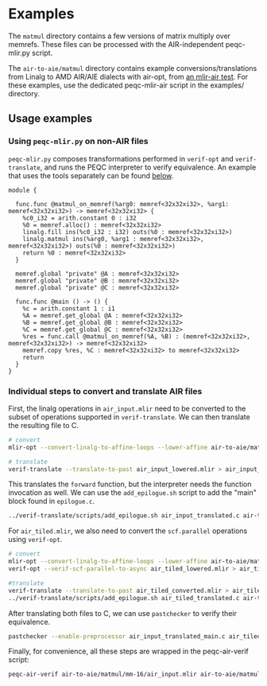 # Examples

The `matmul` directory contains a few versions of matrix multiply over memrefs. These files can be processed with the AIR-independent peqc-mlir.py script.

The `air-to-aie/matmul` directory contains example conversions/translations from Linalg to AMD AIR/AIE dialects with air-opt, from
[an mlir-air test](https://github.com/Xilinx/mlir-air/blob/9f75b4658e2e732bc093882ff2c88942f7d3555d/test/xrt/01_air_to_npu/aie.py).
For these examples, use the dedicated peqc-mlir-air script in the examples/ directory.


## Usage examples

### Using `peqc-mlir.py` on non-AIR files

`peqc-mlir.py` composes transformations performed in `verif-opt` and `verif-translate`, and runs the PEQC interpreter to verify equivalence.
An example that uses the tools separately can be found
[below](#individual-steps).



```mlir
module {

  func.func @matmul_on_memref(%arg0: memref<32x32xi32>, %arg1: memref<32x32xi32>) -> memref<32x32xi32> {
    %c0_i32 = arith.constant 0 : i32
    %0 = memref.alloc() : memref<32x32xi32>
    linalg.fill ins(%c0_i32 : i32) outs(%0 : memref<32x32xi32>)
    linalg.matmul ins(%arg0, %arg1 : memref<32x32xi32>, memref<32x32xi32>) outs(%0 : memref<32x32xi32>)
    return %0 : memref<32x32xi32>
  }

  memref.global "private" @A : memref<32x32xi32>
  memref.global "private" @B : memref<32x32xi32>
  memref.global "private" @C : memref<32x32xi32>

  func.func @main () -> () {
    %c = arith.constant 1 : i1
    %A = memref.get_global @A : memref<32x32xi32>
    %B = memref.get_global @B : memref<32x32xi32>
    %C = memref.get_global @C : memref<32x32xi32>
    %res = func.call @matmul_on_memref(%A, %B) : (memref<32x32xi32>, memref<32x32xi32>) -> memref<32x32xi32>
    memref.copy %res, %C : memref<32x32xi32> to memref<32x32xi32>
    return
  }
}
```




### Individual steps to convert and translate AIR files


First, the linalg operations in `air_input.mlir` need to be converted to the subset of operations supported in `verif-translate`.
We can then translate the resulting file to C.

```bash
# convert
mlir-opt --convert-linalg-to-affine-loops --lower-affine air-to-aie/matmul/mm-16/air_input.mlir > air_input_lowered.mlir

# translate
verif-translate --translate-to-past air_input_lowered.mlir > air_input_translated.c
```

This translates the `forward` function, but the interpreter needs the function invocation as well.
We can use the `add_epilogue.sh` script to add the "main" block found in `epilogue.c`.

```bash
../verif-translate/scripts/add_epilogue.sh air_input_translated.c air-to-aie/matmul/mm-16/epilogue.c air_input_translated_main.c
```

For `air_tiled.mlir`, we also need to convert the `scf.parallel` operations using `verif-opt`.

```bash
# convert
mlir-opt --convert-linalg-to-affine-loops --lower-affine air-to-aie/matmul/mm-16/air_tiled.mlir > air_tiled_lowered.mlir
verif-opt --verif-scf-parallel-to-async air_tiled_lowered.mlir > air_tiled_converted.mlir

#translate
verif-translate --translate-to-past air_tiled_converted.mlir > air_tiled_translated.c
../verif-translate/scripts/add_epilogue.sh air_tiled_translated.c air-to-aie/matmul/mm-16/epilogue.c air_tiled_translated_main.c
```

After translating both files to C, we can use `pastchecker` to verify their equivalence.

```bash
pastchecker --enable-preprocessor air_input_translated_main.c air_tiled_translated_main.c A,B,C
```

Finally, for convenience, all these steps are wrapped in the peqc-air-verif script:

```bash
peqc-air-verif air-to-aie/matmul/mm-16/air_input.mlir air-to-aie/matmul/mm-16/air_tiled.mlir air-to-aie/matmul/mm-16/epilogue.c
```

